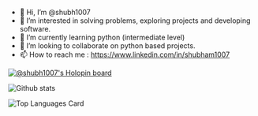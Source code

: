 - 👋 Hi, I’m @shubh1007
- 👀 I’m interested in solving problems, exploring projects and developing software.
- 🌱 I’m currently learning python (intermediate level)
- 💞️ I’m looking to collaborate on python based projects.
- 📫 How to reach me : https://www.linkedin.com/in/shubham1007

[![@shubh1007's Holopin board](https://holopin.me/shubh1007)](https://holopin.io/@shubh1007)

![Github stats](https://github-readme-stats.vercel.app/api?username=shubh1007&theme=highcontrast&show_icons=true&count_private=true)

![Top Languages Card](https://github-readme-stats.vercel.app/api/top-langs/?username=shubh1007)

<!---
shubh1007/shubh1007 is a ✨ special ✨ repository because its `README.md` (this file) appears on your GitHub profile.
You can click the Preview link to take a look at your changes.
--->
